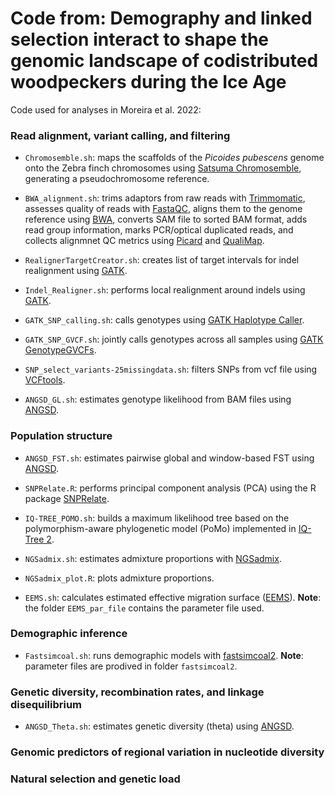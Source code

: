 # Code from: Demography and linked selection interact to shape the genomic landscape of codistributed woodpeckers during the Ice Age

Code used for analyses in Moreira et al. 2022:

### Read alignment, variant calling, and filtering

* `Chromosemble.sh`: maps the scaffolds of the *Picoides pubescens* genome onto the Zebra finch chromosomes using [Satsuma Chromosemble](http://satsuma.sourceforge.net/), generating a pseudochromosome reference.

* `BWA_alignment.sh`: trims adaptors from raw reads with [Trimmomatic](http://www.usadellab.org/cms/?page=trimmomatic), assesses quality of reads with [FastaQC](https://www.bioinformatics.babraham.ac.uk/projects/fastqc/), aligns them to the genome reference using [BWA](http://bio-bwa.sourceforge.net/), converts SAM file to sorted BAM format, adds read group information, marks PCR/optical duplicated reads, and collects alignmnet QC metrics using [Picard](https://broadinstitute.github.io/picard/) and [QualiMap](http://qualimap.conesalab.org/).

* `RealignerTargetCreator.sh`: creates list of target intervals for indel realignment using [GATK](https://gatk.broadinstitute.org/hc/en-us).

* `Indel_Realigner.sh`: performs local realignment around indels using [GATK](https://gatk.broadinstitute.org/hc/en-us).

* `GATK_SNP_calling.sh`: calls genotypes using [GATK Haplotype Caller](https://gatk.broadinstitute.org/hc/en-us).

* `GATK_SNP_GVCF.sh`: jointly calls genotypes across all samples using [GATK GenotypeGVCFs](https://gatk.broadinstitute.org/hc/en-us).

* `SNP_select_variants-25missingdata.sh`: filters SNPs from vcf file using [VCFtools](http://vcftools.sourceforge.net/).

* `ANGSD_GL.sh`: estimates genotype likelihood from BAM files using [ANGSD](http://www.popgen.dk/angsd/index.php/ANGSD).

### Population structure

* `ANGSD_FST.sh`: estimates pairwise global and window-based FST using [ANGSD](http://www.popgen.dk/angsd/index.php/ANGSD).

* `SNPRelate.R`: performs principal component analysis (PCA) using the R package [SNPRelate](https://www.bioconductor.org/packages/release/bioc/html/SNPRelate.html).

* `IQ-TREE_POMO.sh`: builds a maximum likelihood tree based on the polymorphism-aware phylogenetic model (PoMo) implemented in [IQ-Tree 2](http://www.iqtree.org/).

* `NGSadmix.sh`: estimates admixture proportions with [NGSadmix](http://www.popgen.dk/software/index.php/NgsAdmix).

* `NGSadmix_plot.R`: plots admixture proportions.

* `EEMS.sh`: calculates estimated effective migration surface ([EEMS](https://github.com/dipetkov/eems)). **Note**: the folder `EEMS_par_file` contains the parameter file used.

### Demographic inference

* `Fastsimcoal.sh`: runs demographic models with [fastsimcoal2](http://cmpg.unibe.ch/software/fastsimcoal27/). **Note**: parameter files are prodived in folder `fastsimcoal2`.

### Genetic diversity, recombination rates, and linkage disequilibrium

* `ANGSD_Theta.sh`: estimates genetic diversity (theta) using [ANGSD](http://www.popgen.dk/angsd/index.php/ANGSD).

### Genomic predictors of regional variation in nucleotide diversity

### Natural selection and genetic load
